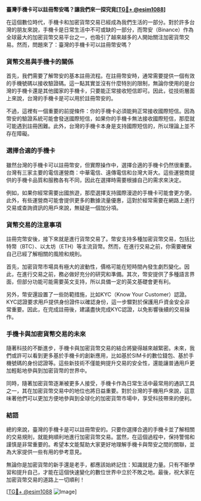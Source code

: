 **臺灣手機卡可以註冊幣安嗎？讓我們來一探究竟[[TG💪+ @esim1088](https://t.me/s/esim1088)]**

在這個數位時代，手機卡和加密貨幣交易已經成為我們生活的一部分。對於許多台灣的朋友來說，手機卡是日常生活中不可或缺的一部分，而幣安（Binance）作為全球最大的加密貨幣交易平台之一，也吸引了越來越多的人開始關注加密貨幣交易。然而，問題來了：臺灣的手機卡可以註冊幣安嗎？

### 貨幣交易與手機卡的關係

首先，我們需要了解幣安的基本註冊流程。在註冊幣安時，通常需要提供一個有效的手機號碼以接收驗證碼。這一點其實並沒有什麼特別的限制，無論你使用的是台灣的手機卡還是其他國家的手機卡，只要能正常接收短信即可。因此，從技術層面上來說，台灣的手機卡是可以用於註冊幣安的。

不過，這裡有一個重要的前提條件：你的手機卡必須能夠正常接收國際短信。因為幣安的驗證系統可能會發送國際短信，如果你的手機卡無法接收國際短信，那麼就可能遇到註冊困難。此外，台灣的手機卡本身是支持國際短信的，所以理論上並不存在障礙。

### 選擇合適的手機卡

雖然台灣的手機卡可以註冊幣安，但實際操作中，選擇合適的手機卡仍然很重要。台灣有三家主要的電信運營商：中華電信、遠傳電信和台灣大哥大。這些運營商提供的手機卡品質和服務各有不同，因此在選擇時需要根據自己的需求來決定。

例如，如果你經常需要出國旅遊，那麼選擇支持國際漫遊的手機卡可能會更方便。此外，有些運營商可能會提供更多的數據流量優惠，這對於經常需要在網路上進行交易或查詢資訊的用戶來說，無疑是一個加分項。

### 貨幣交易的注意事項

註冊完幣安後，接下來就是進行貨幣交易了。幣安支持多種加密貨幣交易，包括比特幣（BTC）、以太坊（ETH）等主流貨幣。然而，在進行交易之前，你需要確保自己已經了解相關的風險和規則。

首先，加密貨幣市場具有極大的波動性，價格可能在短時間內發生劇烈變化。因此，在進行交易之前，務必做好充分的研究和準備。其次，幣安提供了多種語言界面，但部分功能可能需要英文支持，所以具備一定的英文基礎會更有利。

另外，幣安還設置了一些防範措施，比如KYC（Know Your Customer）認證。KYC認證要求用戶提供身份證件以確認身份，這一步驟對於保護用戶資金安全非常重要。因此，在完成註冊後，建議盡快完成KYC認證，以免影響後續的交易操作。

### 手機卡與加密貨幣交易的未來

隨著科技的不斷進步，手機卡與加密貨幣交易的結合將變得越來越緊密。未來，我們或許可以看到更多基於手機卡的創新應用，比如基於SIM卡的數位錢包、基於手機號碼的身份認證等。這些新技術不僅能夠提升交易的安全性，還能讓普通用戶更加輕鬆地參與到加密貨幣的世界中。

同時，隨著加密貨幣逐漸被更多人接受，手機卡作為日常生活中最常用的通訊工具之一，其在加密貨幣交易中的地位也將日益重要。對於台灣的手機用戶來說，這意味著他們可以更加方便地參與到全球化的加密貨幣市場中，享受科技帶來的便利。

### 結語

總的來說，臺灣的手機卡是可以註冊幣安的。只要你選擇合適的手機卡並了解相關的交易規則，就能夠順利地進行加密貨幣交易。當然，在這個過程中，保持警惕和謹慎是非常重要的。希望本文能幫助大家更好地理解手機卡與幣安之間的關聯，並為大家提供一些有用的參考意見。

無論你是加密貨幣的新手還是老手，都應該始終記住：知識就是力量。只有不斷學習和提升自己，才能在這個快速變化的數位世界中立於不敗之地。最後，祝大家在加密貨幣交易的道路上一切順利！

[[TG💪+ @esim1088](https://t.me/s/esim1088) ![Image](https://i.postimg.cc/4NQfJmqS/Snipaste-2025-05-13-00-14-12.png)]